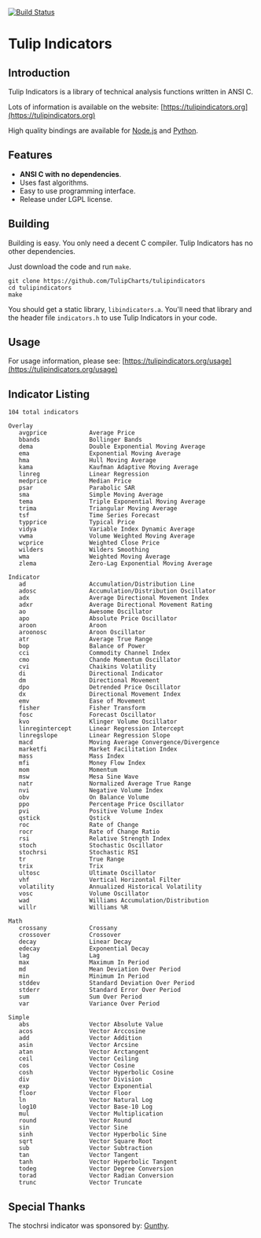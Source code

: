 [![Build Status](https://travis-ci.org/TulipCharts/tulipindicators.svg?branch=master)](https://travis-ci.org/TulipCharts/tulipindicators)

# Tulip Indicators

## Introduction

Tulip Indicators is a library of technical analysis functions written in ANSI C.

Lots of information is available on the website:
[https://tulipindicators.org](https://tulipindicators.org)

High quality bindings are available for [Node.js](https://github.com/TulipCharts/tulipnode)
and [Python](https://github.com/cirla/tulipy).

## Features

 - **ANSI C with no dependencies**.
 - Uses fast algorithms.
 - Easy to use programming interface.
 - Release under LGPL license.


## Building

Building is easy. You only need a decent C compiler. Tulip Indicators has no
other dependencies.

Just download the code and run `make`.

```
git clone https://github.com/TulipCharts/tulipindicators
cd tulipindicators
make
```

You should get a static library, `libindicators.a`. You'll need that library
and the header file `indicators.h` to use Tulip Indicators in your code.

## Usage

For usage information, please see:
[https://tulipindicators.org/usage](https://tulipindicators.org/usage)


## Indicator Listing
```
104 total indicators

Overlay
   avgprice            Average Price
   bbands              Bollinger Bands
   dema                Double Exponential Moving Average
   ema                 Exponential Moving Average
   hma                 Hull Moving Average
   kama                Kaufman Adaptive Moving Average
   linreg              Linear Regression
   medprice            Median Price
   psar                Parabolic SAR
   sma                 Simple Moving Average
   tema                Triple Exponential Moving Average
   trima               Triangular Moving Average
   tsf                 Time Series Forecast
   typprice            Typical Price
   vidya               Variable Index Dynamic Average
   vwma                Volume Weighted Moving Average
   wcprice             Weighted Close Price
   wilders             Wilders Smoothing
   wma                 Weighted Moving Average
   zlema               Zero-Lag Exponential Moving Average

Indicator
   ad                  Accumulation/Distribution Line
   adosc               Accumulation/Distribution Oscillator
   adx                 Average Directional Movement Index
   adxr                Average Directional Movement Rating
   ao                  Awesome Oscillator
   apo                 Absolute Price Oscillator
   aroon               Aroon
   aroonosc            Aroon Oscillator
   atr                 Average True Range
   bop                 Balance of Power
   cci                 Commodity Channel Index
   cmo                 Chande Momentum Oscillator
   cvi                 Chaikins Volatility
   di                  Directional Indicator
   dm                  Directional Movement
   dpo                 Detrended Price Oscillator
   dx                  Directional Movement Index
   emv                 Ease of Movement
   fisher              Fisher Transform
   fosc                Forecast Oscillator
   kvo                 Klinger Volume Oscillator
   linregintercept     Linear Regression Intercept
   linregslope         Linear Regression Slope
   macd                Moving Average Convergence/Divergence
   marketfi            Market Facilitation Index
   mass                Mass Index
   mfi                 Money Flow Index
   mom                 Momentum
   msw                 Mesa Sine Wave
   natr                Normalized Average True Range
   nvi                 Negative Volume Index
   obv                 On Balance Volume
   ppo                 Percentage Price Oscillator
   pvi                 Positive Volume Index
   qstick              Qstick
   roc                 Rate of Change
   rocr                Rate of Change Ratio
   rsi                 Relative Strength Index
   stoch               Stochastic Oscillator
   stochrsi            Stochastic RSI
   tr                  True Range
   trix                Trix
   ultosc              Ultimate Oscillator
   vhf                 Vertical Horizontal Filter
   volatility          Annualized Historical Volatility
   vosc                Volume Oscillator
   wad                 Williams Accumulation/Distribution
   willr               Williams %R

Math
   crossany            Crossany
   crossover           Crossover
   decay               Linear Decay
   edecay              Exponential Decay
   lag                 Lag
   max                 Maximum In Period
   md                  Mean Deviation Over Period
   min                 Minimum In Period
   stddev              Standard Deviation Over Period
   stderr              Standard Error Over Period
   sum                 Sum Over Period
   var                 Variance Over Period

Simple
   abs                 Vector Absolute Value
   acos                Vector Arccosine
   add                 Vector Addition
   asin                Vector Arcsine
   atan                Vector Arctangent
   ceil                Vector Ceiling
   cos                 Vector Cosine
   cosh                Vector Hyperbolic Cosine
   div                 Vector Division
   exp                 Vector Exponential
   floor               Vector Floor
   ln                  Vector Natural Log
   log10               Vector Base-10 Log
   mul                 Vector Multiplication
   round               Vector Round
   sin                 Vector Sine
   sinh                Vector Hyperbolic Sine
   sqrt                Vector Square Root
   sub                 Vector Subtraction
   tan                 Vector Tangent
   tanh                Vector Hyperbolic Tangent
   todeg               Vector Degree Conversion
   torad               Vector Radian Conversion
   trunc               Vector Truncate
```


## Special Thanks

The stochrsi indicator was sponsored by: [Gunthy](https://gunthy.org).
